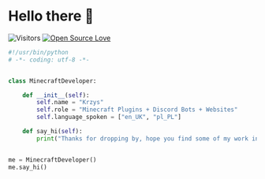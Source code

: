 # Hello there 👋

![Visitors](https://api.visitorbadge.io/api/visitors?path=https%3A%2F%2Fgithub.com%2FKrzysiu-me&label=VISITORS&countColor=%232ccce4&style=plastic)
[![Open Source Love](https://badges.frapsoft.com/os/v1/open-source.svg?v=102)](https://github.com/ellerbrock/open-source-badge/)

```python
#!/usr/bin/python
# -*- coding: utf-8 -*-


class MinecraftDeveloper:

    def __init__(self):
        self.name = "Krzys"
        self.role = "Minecraft Plugins + Discord Bots + Websites"
        self.language_spoken = ["en_UK", "pl_PL"]

    def say_hi(self):
        print("Thanks for dropping by, hope you find some of my work interesting.")


me = MinecraftDeveloper()
me.say_hi()
```
